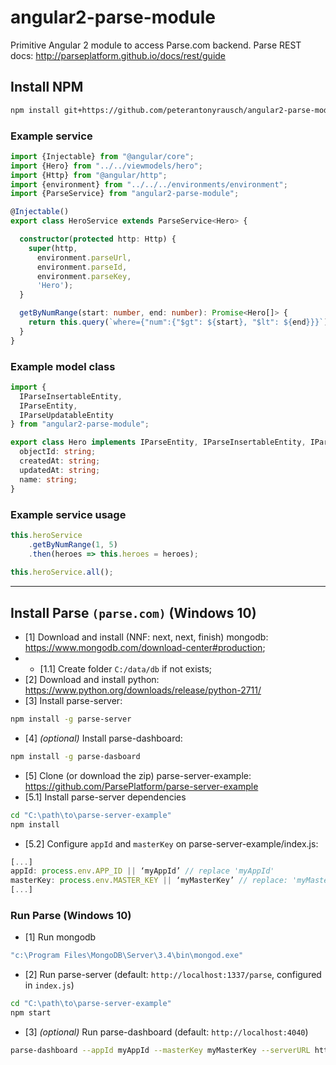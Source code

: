 # angular2-parse-module

Primitive Angular 2 module to access Parse.com backend.
Parse REST docs: http://parseplatform.github.io/docs/rest/guide

## Install NPM

```sh
npm install git+https://github.com/peterantonyrausch/angular2-parse-module --save
```

### Example service

```ts
import {Injectable} from "@angular/core";
import {Hero} from "../../viewmodels/hero";
import {Http} from "@angular/http";
import {environment} from "../../../environments/environment";
import {ParseService} from "angular2-parse-module";

@Injectable()
export class HeroService extends ParseService<Hero> {

  constructor(protected http: Http) {
    super(http,
      environment.parseUrl,
      environment.parseId,
      environment.parseKey,
      'Hero');
  }

  getByNumRange(start: number, end: number): Promise<Hero[]> {
    return this.query(`where={"num":{"$gt": ${start}, "$lt": ${end}}}`);
  }
}
```

### Example model class

```ts
import {
  IParseInsertableEntity,
  IParseEntity,
  IParseUpdatableEntity
} from "angular2-parse-module";

export class Hero implements IParseEntity, IParseInsertableEntity, IParseUpdatableEntity {
  objectId: string;
  createdAt: string;
  updatedAt: string;
  name: string;
}
```

### Example service usage

```ts
this.heroService
    .getByNumRange(1, 5)
    .then(heroes => this.heroes = heroes);
    
this.heroService.all();
```

**************

## Install Parse `(parse.com)` (Windows 10)
* [1] Download and install (NNF: next, next, finish) mongodb:
https://www.mongodb.com/download-center#production;
* * [1.1] Create folder `C:/data/db` if not exists;
* [2] Download and install python:
https://www.python.org/downloads/release/python-2711/
* [3] Install parse-server: 
```sh 
npm install -g parse-server 
```
* [4] *(optional)* Install parse-dashboard: 
```sh 
npm install -g parse-dasboard 
```
* [5] Clone (or download the zip) parse-server-example:
https://github.com/ParsePlatform/parse-server-example
* [5.1] Install parse-server dependencies
```sh 
cd "C:\path\to\parse-server-example"
npm install
```
* [5.2] Configure `appId` and `masterKey` on parse-server-example/index.js:
```js 
[...]
appId: process.env.APP_ID || ‘myAppId’ // replace 'myAppId'
masterKey: process.env.MASTER_KEY || ‘myMasterKey’ // replace: 'myMasterKey'
[...]
```

### Run Parse (Windows 10)
* [1] Run mongodb
```sh
"c:\Program Files\MongoDB\Server\3.4\bin\mongod.exe"
```
* [2] Run parse-server (default: `http://localhost:1337/parse`, configured in `index.js`)
```sh
cd "C:\path\to\parse-server-example"
npm start
```
* [3] *(optional)* Run parse-dashboard (default: `http://localhost:4040`)
```sh
parse-dashboard --appId myAppId --masterKey myMasterKey --serverURL http://localhost:1337/parse 
```


